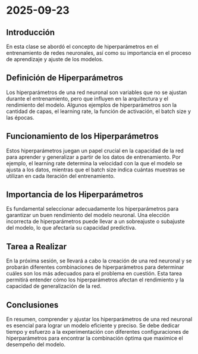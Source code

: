 # 2025-09-23

## Introducción
En esta clase se abordó el concepto de hiperparámetros en el entrenamiento de redes neuronales, así como su importancia en el proceso de aprendizaje y ajuste de los modelos.

## Definición de Hiperparámetros
Los hiperparámetros de una red neuronal son variables que no se ajustan durante el entrenamiento, pero que influyen en la arquitectura y el rendimiento del modelo. Algunos ejemplos de hiperparámetros son la cantidad de capas, el learning rate, la función de activación, el batch size y las épocas.

## Funcionamiento de los Hiperparámetros
Estos hiperparámetros juegan un papel crucial en la capacidad de la red para aprender y generalizar a partir de los datos de entrenamiento. Por ejemplo, el learning rate determina la velocidad con la que el modelo se ajusta a los datos, mientras que el batch size indica cuántas muestras se utilizan en cada iteración del entrenamiento.

## Importancia de los Hiperparámetros
Es fundamental seleccionar adecuadamente los hiperparámetros para garantizar un buen rendimiento del modelo neuronal. Una elección incorrecta de hiperparámetros puede llevar a un sobreajuste o subajuste del modelo, lo que afectaría su capacidad predictiva.

## Tarea a Realizar
En la próxima sesión, se llevará a cabo la creación de una red neuronal y se probarán diferentes combinaciones de hiperparámetros para determinar cuáles son los más adecuados para el problema en cuestión. Esta tarea permitirá entender cómo los hiperparámetros afectan el rendimiento y la capacidad de generalización de la red.

## Conclusiones
En resumen, comprender y ajustar los hiperparámetros de una red neuronal es esencial para lograr un modelo eficiente y preciso. Se debe dedicar tiempo y esfuerzo a la experimentación con diferentes configuraciones de hiperparámetros para encontrar la combinación óptima que maximice el desempeño del modelo.
